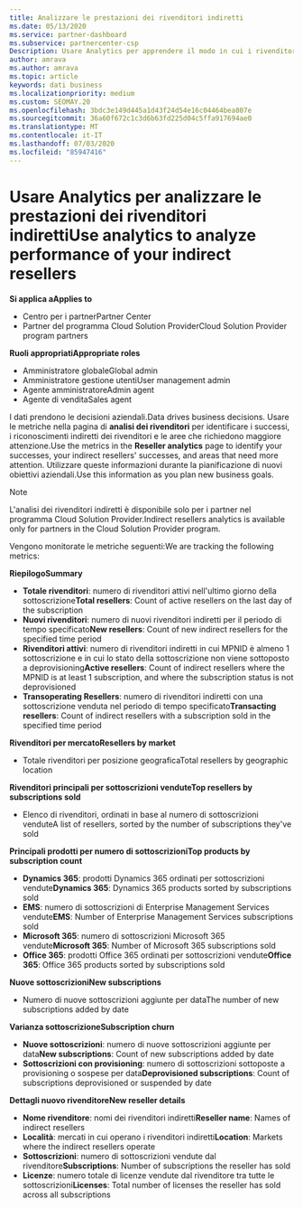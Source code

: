 ```yaml
---
title: Analizzare le prestazioni dei rivenditori indiretti
ms.date: 05/13/2020
ms.service: partner-dashboard
ms.subservice: partnercenter-csp
Description: Usare Analytics per apprendere il modo in cui i rivenditori indiretti eseguono, sia i successi che le aree che potrebbero richiedere maggiore attenzione.
author: amrava
ms.author: amrava
ms.topic: article
keywords: dati business
ms.localizationpriority: medium
ms.custom: SEOMAY.20
ms.openlocfilehash: 3bdc3e149d445a1d43f24d54e16c04464bea807e
ms.sourcegitcommit: 36a60f672c1c3d6b63fd225d04c5ffa917694ae0
ms.translationtype: MT
ms.contentlocale: it-IT
ms.lasthandoff: 07/03/2020
ms.locfileid: "85947416"
---
```

# <a name="use-analytics-to-analyze-performance-of-your-indirect-resellers"></a><span data-ttu-id="0cd2b-104">Usare Analytics per analizzare le prestazioni dei rivenditori indiretti</span><span class="sxs-lookup"><span data-stu-id="0cd2b-104">Use analytics to analyze performance of your indirect resellers</span></span>

<span data-ttu-id="0cd2b-105">**Si applica a**</span><span class="sxs-lookup"><span data-stu-id="0cd2b-105">**Applies to**</span></span>

- <span data-ttu-id="0cd2b-106">Centro per i partner</span><span class="sxs-lookup"><span data-stu-id="0cd2b-106">Partner Center</span></span>
- <span data-ttu-id="0cd2b-107">Partner del programma Cloud Solution Provider</span><span class="sxs-lookup"><span data-stu-id="0cd2b-107">Cloud Solution Provider program partners</span></span>

<span data-ttu-id="0cd2b-108">**Ruoli appropriati**</span><span class="sxs-lookup"><span data-stu-id="0cd2b-108">**Appropriate roles**</span></span>

- <span data-ttu-id="0cd2b-109">Amministratore globale</span><span class="sxs-lookup"><span data-stu-id="0cd2b-109">Global admin</span></span>
- <span data-ttu-id="0cd2b-110">Amministratore gestione utenti</span><span class="sxs-lookup"><span data-stu-id="0cd2b-110">User management admin</span></span>
- <span data-ttu-id="0cd2b-111">Agente amministratore</span><span class="sxs-lookup"><span data-stu-id="0cd2b-111">Admin agent</span></span>
- <span data-ttu-id="0cd2b-112">Agente di vendita</span><span class="sxs-lookup"><span data-stu-id="0cd2b-112">Sales agent</span></span>

<span data-ttu-id="0cd2b-113">I dati prendono le decisioni aziendali.</span><span class="sxs-lookup"><span data-stu-id="0cd2b-113">Data drives business decisions.</span></span> <span data-ttu-id="0cd2b-114">Usare le metriche nella pagina di **analisi dei rivenditori** per identificare i successi, i riconoscimenti indiretti dei rivenditori e le aree che richiedono maggiore attenzione.</span><span class="sxs-lookup"><span data-stu-id="0cd2b-114">Use the metrics in the **Reseller analytics** page to identify your successes, your indirect resellers' successes, and areas that need more attention.</span></span> <span data-ttu-id="0cd2b-115">Utilizzare queste informazioni durante la pianificazione di nuovi obiettivi aziendali.</span><span class="sxs-lookup"><span data-stu-id="0cd2b-115">Use this information as you plan new business goals.</span></span>

> [!NOTE]
> <span data-ttu-id="0cd2b-116">L'analisi dei rivenditori indiretti è disponibile solo per i partner nel programma Cloud Solution Provider.</span><span class="sxs-lookup"><span data-stu-id="0cd2b-116">Indirect resellers analytics is available only for partners in the Cloud Solution Provider program.</span></span>

<span data-ttu-id="0cd2b-117">Vengono monitorate le metriche seguenti:</span><span class="sxs-lookup"><span data-stu-id="0cd2b-117">We are tracking the following metrics:</span></span>

<span data-ttu-id="0cd2b-118">**Riepilogo**</span><span class="sxs-lookup"><span data-stu-id="0cd2b-118">**Summary**</span></span>  
 - <span data-ttu-id="0cd2b-119">**Totale rivenditori**: numero di rivenditori attivi nell'ultimo giorno della sottoscrizione</span><span class="sxs-lookup"><span data-stu-id="0cd2b-119">**Total resellers**: Count of active resellers on the last day of the subscription</span></span>  
 - <span data-ttu-id="0cd2b-120">**Nuovi rivenditori**: numero di nuovi rivenditori indiretti per il periodo di tempo specificato</span><span class="sxs-lookup"><span data-stu-id="0cd2b-120">**New resellers**: Count of new indirect resellers for the specified time period</span></span>  
 - <span data-ttu-id="0cd2b-121">**Rivenditori attivi**: numero di rivenditori indiretti in cui MPNID è almeno 1 sottoscrizione e in cui lo stato della sottoscrizione non viene sottoposto a deprovisioning</span><span class="sxs-lookup"><span data-stu-id="0cd2b-121">**Active resellers**: Count of indirect resellers where the MPNID is at least 1 subscription, and where the subscription status is not deprovisioned</span></span>  
 - <span data-ttu-id="0cd2b-122">**Transoperating Resellers**: numero di rivenditori indiretti con una sottoscrizione venduta nel periodo di tempo specificato</span><span class="sxs-lookup"><span data-stu-id="0cd2b-122">**Transacting resellers**: Count of indirect resellers with a subscription sold in the specified time period</span></span>  

<span data-ttu-id="0cd2b-123">**Rivenditori per mercato**</span><span class="sxs-lookup"><span data-stu-id="0cd2b-123">**Resellers by market**</span></span>  
 - <span data-ttu-id="0cd2b-124">Totale rivenditori per posizione geografica</span><span class="sxs-lookup"><span data-stu-id="0cd2b-124">Total resellers by geographic location</span></span>  

<span data-ttu-id="0cd2b-125">**Rivenditori principali per sottoscrizioni vendute**</span><span class="sxs-lookup"><span data-stu-id="0cd2b-125">**Top resellers by subscriptions sold**</span></span>
 - <span data-ttu-id="0cd2b-126">Elenco di rivenditori, ordinati in base al numero di sottoscrizioni vendute</span><span class="sxs-lookup"><span data-stu-id="0cd2b-126">A list of resellers, sorted by the number of subscriptions they've sold</span></span>  

<span data-ttu-id="0cd2b-127">**Principali prodotti per numero di sottoscrizioni**</span><span class="sxs-lookup"><span data-stu-id="0cd2b-127">**Top products by subscription count**</span></span>  
 - <span data-ttu-id="0cd2b-128">**Dynamics 365**: prodotti Dynamics 365 ordinati per sottoscrizioni vendute</span><span class="sxs-lookup"><span data-stu-id="0cd2b-128">**Dynamics 365**: Dynamics 365 products sorted by subscriptions sold</span></span>  
 - <span data-ttu-id="0cd2b-129">**EMS**: numero di sottoscrizioni di Enterprise Management Services vendute</span><span class="sxs-lookup"><span data-stu-id="0cd2b-129">**EMS**: Number of Enterprise Management Services subscriptions sold</span></span>  
 - <span data-ttu-id="0cd2b-130">**Microsoft 365**: numero di sottoscrizioni Microsoft 365 vendute</span><span class="sxs-lookup"><span data-stu-id="0cd2b-130">**Microsoft 365**: Number of Microsoft 365 subscriptions sold</span></span>  
 - <span data-ttu-id="0cd2b-131">**Office 365**: prodotti Office 365 ordinati per sottoscrizioni vendute</span><span class="sxs-lookup"><span data-stu-id="0cd2b-131">**Office 365**: Office 365 products sorted by subscriptions sold</span></span>  

<span data-ttu-id="0cd2b-132">**Nuove sottoscrizioni**</span><span class="sxs-lookup"><span data-stu-id="0cd2b-132">**New subscriptions**</span></span>  
 - <span data-ttu-id="0cd2b-133">Numero di nuove sottoscrizioni aggiunte per data</span><span class="sxs-lookup"><span data-stu-id="0cd2b-133">The number of new subscriptions added by date</span></span>  

<span data-ttu-id="0cd2b-134">**Varianza sottoscrizione**</span><span class="sxs-lookup"><span data-stu-id="0cd2b-134">**Subscription churn**</span></span>  
 - <span data-ttu-id="0cd2b-135">**Nuove sottoscrizioni**: numero di nuove sottoscrizioni aggiunte per data</span><span class="sxs-lookup"><span data-stu-id="0cd2b-135">**New subscriptions**: Count of new subscriptions added by date</span></span>  
 - <span data-ttu-id="0cd2b-136">**Sottoscrizioni con provisioning**: numero di sottoscrizioni sottoposte a provisioning o sospese per data</span><span class="sxs-lookup"><span data-stu-id="0cd2b-136">**Deprovisioned subscriptions**: Count of subscriptions deprovisioned or suspended by date</span></span>  

<span data-ttu-id="0cd2b-137">**Dettagli nuovo rivenditore**</span><span class="sxs-lookup"><span data-stu-id="0cd2b-137">**New reseller details**</span></span>  
 - <span data-ttu-id="0cd2b-138">**Nome rivenditore**: nomi dei rivenditori indiretti</span><span class="sxs-lookup"><span data-stu-id="0cd2b-138">**Reseller name**: Names of indirect resellers</span></span>  
 - <span data-ttu-id="0cd2b-139">**Località**: mercati in cui operano i rivenditori indiretti</span><span class="sxs-lookup"><span data-stu-id="0cd2b-139">**Location**: Markets where the indirect resellers operate</span></span>  
 - <span data-ttu-id="0cd2b-140">**Sottoscrizioni**: numero di sottoscrizioni vendute dal rivenditore</span><span class="sxs-lookup"><span data-stu-id="0cd2b-140">**Subscriptions**: Number of subscriptions the reseller has sold</span></span>  
 - <span data-ttu-id="0cd2b-141">**Licenze**: numero totale di licenze vendute dal rivenditore tra tutte le sottoscrizioni</span><span class="sxs-lookup"><span data-stu-id="0cd2b-141">**Licenses**: Total number of licenses the reseller has sold across all subscriptions</span></span>  
  
  